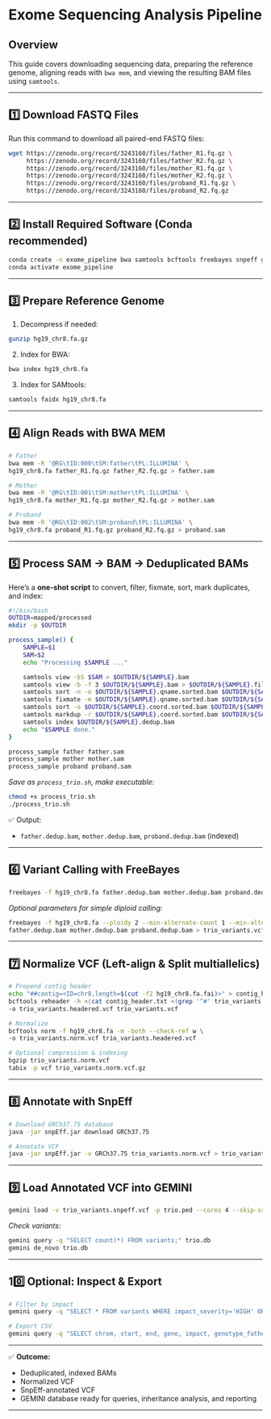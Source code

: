 # **Exome Sequencing Analysis Pipeline**
## Overview

This guide covers downloading sequencing data, preparing the reference genome, aligning reads with `bwa mem`, and viewing the resulting BAM files using `samtools`.

---

## **1️⃣ Download FASTQ Files**

Run this command to download all paired-end FASTQ files:

```bash
wget https://zenodo.org/record/3243160/files/father_R1.fq.gz \
     https://zenodo.org/record/3243160/files/father_R2.fq.gz \
     https://zenodo.org/record/3243160/files/mother_R1.fq.gz \
     https://zenodo.org/record/3243160/files/mother_R2.fq.gz \
     https://zenodo.org/record/3243160/files/proband_R1.fq.gz \
     https://zenodo.org/record/3243160/files/proband_R2.fq.gz
```

---

## **2️⃣ Install Required Software (Conda recommended)**

```bash
conda create -n exome_pipeline bwa samtools bcftools freebayes snpeff gemini seqkit -c bioconda -c conda-forge
conda activate exome_pipeline
```

---

## **3️⃣ Prepare Reference Genome**

1. Decompress if needed:

```bash
gunzip hg19_chr8.fa.gz
```

2. Index for BWA:

```bash
bwa index hg19_chr8.fa
```

3. Index for SAMtools:

```bash
samtools faidx hg19_chr8.fa
```

---

## **4️⃣ Align Reads with BWA MEM**

```bash
# Father
bwa mem -R '@RG\tID:000\tSM:father\tPL:ILLUMINA' \
hg19_chr8.fa father_R1.fq.gz father_R2.fq.gz > father.sam

# Mother
bwa mem -R '@RG\tID:001\tSM:mother\tPL:ILLUMINA' \
hg19_chr8.fa mother_R1.fq.gz mother_R2.fq.gz > mother.sam

# Proband
bwa mem -R '@RG\tID:002\tSM:proband\tPL:ILLUMINA' \
hg19_chr8.fa proband_R1.fq.gz proband_R2.fq.gz > proband.sam
```

---

## **5️⃣ Process SAM → BAM → Deduplicated BAMs**

Here’s a **one-shot script** to convert, filter, fixmate, sort, mark duplicates, and index:

```bash
#!/bin/bash
OUTDIR=mapped/processed
mkdir -p $OUTDIR

process_sample() {
    SAMPLE=$1
    SAM=$2
    echo "Processing $SAMPLE ..."

    samtools view -bS $SAM > $OUTDIR/${SAMPLE}.bam
    samtools view -b -f 3 $OUTDIR/${SAMPLE}.bam > $OUTDIR/${SAMPLE}.filtered.bam
    samtools sort -n -o $OUTDIR/${SAMPLE}.qname.sorted.bam $OUTDIR/${SAMPLE}.filtered.bam
    samtools fixmate -m $OUTDIR/${SAMPLE}.qname.sorted.bam $OUTDIR/${SAMPLE}.fixmate.bam
    samtools sort -o $OUTDIR/${SAMPLE}.coord.sorted.bam $OUTDIR/${SAMPLE}.fixmate.bam
    samtools markdup -r $OUTDIR/${SAMPLE}.coord.sorted.bam $OUTDIR/${SAMPLE}.dedup.bam
    samtools index $OUTDIR/${SAMPLE}.dedup.bam
    echo "$SAMPLE done."
}

process_sample father father.sam
process_sample mother mother.sam
process_sample proband proband.sam
```

*Save as `process_trio.sh`, make executable:*

```bash
chmod +x process_trio.sh
./process_trio.sh
```

✅ Output:

* `father.dedup.bam`, `mother.dedup.bam`, `proband.dedup.bam` (indexed)

---

## **6️⃣ Variant Calling with FreeBayes**

```bash
freebayes -f hg19_chr8.fa father.dedup.bam mother.dedup.bam proband.dedup.bam > trio_variants.vcf
```

*Optional parameters for simple diploid calling:*

```bash
freebayes -f hg19_chr8.fa --ploidy 2 --min-alternate-count 1 --min-alternate-fraction 0.2 \
father.dedup.bam mother.dedup.bam proband.dedup.bam > trio_variants.vcf
```

---

## **7️⃣ Normalize VCF (Left-align & Split multiallelics)**

```bash
# Prepend contig header
echo "##contig=<ID=chr8,length=$(cut -f2 hg19_chr8.fa.fai)>" > contig_header.txt
bcftools reheader -h <(cat contig_header.txt <(grep '^#' trio_variants.vcf)) \
-o trio_variants.headered.vcf trio_variants.vcf

# Normalize
bcftools norm -f hg19_chr8.fa -m -both --check-ref w \
-o trio_variants.norm.vcf trio_variants.headered.vcf

# Optional compression & indexing
bgzip trio_variants.norm.vcf
tabix -p vcf trio_variants.norm.vcf.gz
```

---

## **8️⃣ Annotate with SnpEff**

```bash
# Download GRCh37.75 database
java -jar snpEff.jar download GRCh37.75

# Annotate VCF
java -jar snpEff.jar -v GRCh37.75 trio_variants.norm.vcf > trio_variants.snpeff.vcf
```

---

## **9️⃣ Load Annotated VCF into GEMINI**

```bash
gemini load -v trio_variants.snpeff.vcf -p trio.ped --cores 4 --skip-sanity-check --force trio.db
```

*Check variants:*

```bash
gemini query -q "SELECT count(*) FROM variants;" trio.db
gemini de_novo trio.db
```

---

## **10️⃣ Optional: Inspect & Export**

```bash
# Filter by impact
gemini query -q "SELECT * FROM variants WHERE impact_severity='HIGH' OR impact_severity='MED';" trio.db

# Export CSV
gemini query -q "SELECT chrom, start, end, gene, impact, genotype_father, genotype_mother, genotype_proband FROM variants;" trio.db -o annotated_variants.csv
```

---

✅ **Outcome:**

* Deduplicated, indexed BAMs
* Normalized VCF
* SnpEff-annotated VCF
* GEMINI database ready for queries, inheritance analysis, and reporting

---

